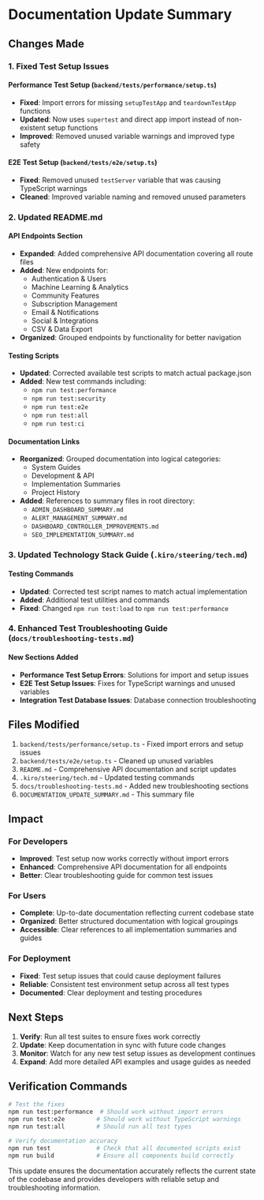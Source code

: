 # Documentation Update Summary

## Changes Made

### 1. Fixed Test Setup Issues

#### Performance Test Setup (`backend/tests/performance/setup.ts`)
- **Fixed**: Import errors for missing `setupTestApp` and `teardownTestApp` functions
- **Updated**: Now uses `supertest` and direct app import instead of non-existent setup functions
- **Improved**: Removed unused variable warnings and improved type safety

#### E2E Test Setup (`backend/tests/e2e/setup.ts`)
- **Fixed**: Removed unused `testServer` variable that was causing TypeScript warnings
- **Cleaned**: Improved variable naming and removed unused parameters

### 2. Updated README.md

#### API Endpoints Section
- **Expanded**: Added comprehensive API documentation covering all route files
- **Added**: New endpoints for:
  - Authentication & Users
  - Machine Learning & Analytics
  - Community Features
  - Subscription Management
  - Email & Notifications
  - Social & Integrations
  - CSV & Data Export
- **Organized**: Grouped endpoints by functionality for better navigation

#### Testing Scripts
- **Updated**: Corrected available test scripts to match actual package.json
- **Added**: New test commands including:
  - `npm run test:performance`
  - `npm run test:security`
  - `npm run test:e2e`
  - `npm run test:all`
  - `npm run test:ci`

#### Documentation Links
- **Reorganized**: Grouped documentation into logical categories:
  - System Guides
  - Development & API
  - Implementation Summaries
  - Project History
- **Added**: References to summary files in root directory:
  - `ADMIN_DASHBOARD_SUMMARY.md`
  - `ALERT_MANAGEMENT_SUMMARY.md`
  - `DASHBOARD_CONTROLLER_IMPROVEMENTS.md`
  - `SEO_IMPLEMENTATION_SUMMARY.md`

### 3. Updated Technology Stack Guide (`.kiro/steering/tech.md`)

#### Testing Commands
- **Updated**: Corrected test script names to match actual implementation
- **Added**: Additional test utilities and commands
- **Fixed**: Changed `npm run test:load` to `npm run test:performance`

### 4. Enhanced Test Troubleshooting Guide (`docs/troubleshooting-tests.md`)

#### New Sections Added
- **Performance Test Setup Errors**: Solutions for import and setup issues
- **E2E Test Setup Issues**: Fixes for TypeScript warnings and unused variables
- **Integration Test Database Issues**: Database connection troubleshooting

## Files Modified

1. `backend/tests/performance/setup.ts` - Fixed import errors and setup issues
2. `backend/tests/e2e/setup.ts` - Cleaned up unused variables
3. `README.md` - Comprehensive API documentation and script updates
4. `.kiro/steering/tech.md` - Updated testing commands
5. `docs/troubleshooting-tests.md` - Added new troubleshooting sections
6. `DOCUMENTATION_UPDATE_SUMMARY.md` - This summary file

## Impact

### For Developers
- **Improved**: Test setup now works correctly without import errors
- **Enhanced**: Comprehensive API documentation for all endpoints
- **Better**: Clear troubleshooting guide for common test issues

### For Users
- **Complete**: Up-to-date documentation reflecting current codebase state
- **Organized**: Better structured documentation with logical groupings
- **Accessible**: Clear references to all implementation summaries and guides

### For Deployment
- **Fixed**: Test setup issues that could cause deployment failures
- **Reliable**: Consistent test environment setup across all test types
- **Documented**: Clear deployment and testing procedures

## Next Steps

1. **Verify**: Run all test suites to ensure fixes work correctly
2. **Update**: Keep documentation in sync with future code changes
3. **Monitor**: Watch for any new test setup issues as development continues
4. **Expand**: Add more detailed API examples and usage guides as needed

## Verification Commands

```bash
# Test the fixes
npm run test:performance  # Should work without import errors
npm run test:e2e         # Should work without TypeScript warnings
npm run test:all         # Should run all test types

# Verify documentation accuracy
npm run test             # Check that all documented scripts exist
npm run build            # Ensure all components build correctly
```

This update ensures the documentation accurately reflects the current state of the codebase and provides developers with reliable setup and troubleshooting information.